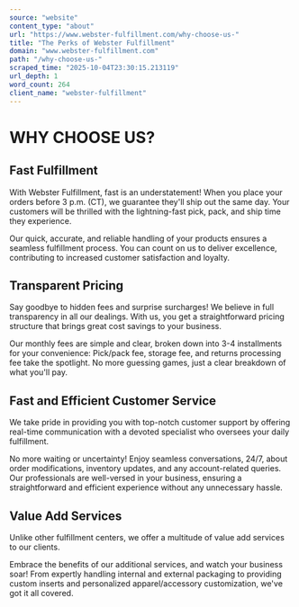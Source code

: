 ```yaml
---
source: "website"
content_type: "about"
url: "https://www.webster-fulfillment.com/why-choose-us-"
title: "The Perks of Webster Fulfillment"
domain: "www.webster-fulfillment.com"
path: "/why-choose-us-"
scraped_time: "2025-10-04T23:30:15.213119"
url_depth: 1
word_count: 264
client_name: "webster-fulfillment"
---
```


# WHY CHOOSE US?

## **Fast Fulfillment**

With Webster Fulfillment, fast is an understatement! When you place your orders before 3 p.m. (CT), we guarantee they'll ship out the same day. Your customers will be thrilled with the lightning-fast pick, pack, and ship time they experience.

Our quick, accurate, and reliable handling of your products ensures a seamless fulfillment process. You can count on us to deliver excellence, contributing to increased customer satisfaction and loyalty.

## Transparent Pricing

Say goodbye to hidden fees and surprise surcharges! We believe in full transparency in all our dealings. With us, you get a straightforward pricing structure that brings great cost savings to your business.

Our monthly fees are simple and clear, broken down into 3-4 installments for your convenience: Pick/pack fee, storage fee, and returns processing fee take the spotlight. No more guessing games, just a clear breakdown of what you'll pay.

## Fast and Efficient Customer Service

We take pride in providing you with top-notch customer support by offering real-time communication with a devoted specialist who oversees your daily fulfillment.

No more waiting or uncertainty! Enjoy seamless conversations, 24/7, about order modifications, inventory updates, and any account-related queries. Our professionals are well-versed in your business, ensuring a straightforward and efficient experience without any unnecessary hassle.

## Value Add Services

Unlike other fulfillment centers, we offer a multitude of value add services to our clients.

Embrace the benefits of our additional services, and watch your business soar! From expertly handling internal and external packaging to providing custom inserts and personalized apparel/accessory customization, we've got it all covered.